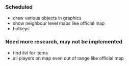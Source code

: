 ### Scheduled
* draw various objects in graphics
* show neighbour level maps like official map
* hotkeys

### Need more research, may not be implemented
* find ilvl for items
* all players on map even out of range like official map
